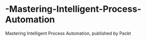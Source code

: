 # -Mastering-Intelligent-Process-Automation
Mastering Intelligent Process Automation, published by Packt
